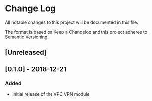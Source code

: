 # Change Log

All notable changes to this project will be documented in this file.

The format is based on [Keep a Changelog](http://keepachangelog.com/) and this
project adheres to [Semantic Versioning](http://semver.org/).

## [Unreleased]
## [0.1.0] - 2018-12-21

### Added
- Initial release of the VPC VPN module
